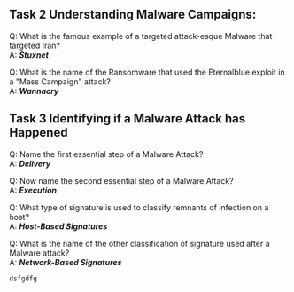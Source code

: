 ## Task 2 Understanding Malware Campaigns:
Q: What is the famous example of a targeted attack-esque Malware that targeted Iran?  
A: ***Stuxnet***  
  
Q: What is the name of the Ransomware that used the Eternalblue exploit in a "Mass Campaign" attack?  
A: <b>*Wannacry*</b>

## Task 3 Identifying if a Malware Attack has Happened 
Q: Name the first essential step of a Malware Attack?  
A: <b>*Delivery*</b>  
  
Q: Now name the second essential step of a Malware Attack?  
A: <b>*Execution*</b>  
  
Q: What type of signature is used to classify remnants of infection on a host?  
A: <b>*Host-Based Signatures*</b>  
  
Q: What is the name of the other classification of signature used after a Malware attack?  
A: <b>*Network-Based Signatures*</b>  

    dsfgdfg
  
  
  


  
